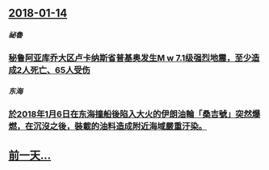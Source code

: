 ## [2018-01-14](/zh/news/2018/01/14/index.md)

##### 祕魯
### [秘鲁阿亚库乔大区卢卡纳斯省普基奥发生M w 7.1级强烈地震，至少造成2人死亡、65人受伤 ](/zh/news/2018/01/14/秘鲁阿亚库乔大区卢卡纳斯省普基奥发生M-w-71级强烈地震-至少造成2人死亡-65人受伤.md)
##### 东海
### [於2018年1月6日在东海撞船後陷入大火的伊朗油輪「桑吉號」突然爆燃，在沉沒之後，裝載的油料造成附近海域嚴重汙染。 ](/zh/news/2018/01/14/於2018年1月6日在东海撞船後陷入大火的伊朗油輪-桑吉號-突然爆燃-在沉沒之後-裝載的油料造成附近海域嚴重汙染.md)
## [前一天...](/zh/news/2018/01/13/index.md)

